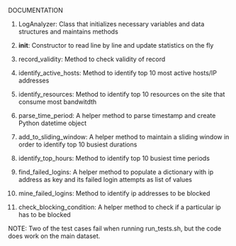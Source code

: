 DOCUMENTATION

1. LogAnalyzer: Class that initializes necessary variables and data structures and maintains methods

2. __init__: Constructor to read line by line and update statistics on the fly

3. record_validity: Method to check validity of record 

4. identify_active_hosts: Method to identify top 10 most active hosts/IP addresses

5. identify_resources: Method to identify top 10 resources on the site that consume most bandwitdth

6. parse_time_period: A helper method to parse timestamp and create Python datetime object

7. add_to_sliding_window: A helper method to maintain a sliding window in order to identify top 10 busiest
			  durations

8. identify_top_hours: Method to identify top 10 busiest time periods

9. find_failed_logins: A helper method to populate a dictionary with ip address as key and 
			its failed login attempts as list of values 

10. mine_failed_logins: Method to identify ip addresses to be blocked

11. check_blocking_condition: A helper method to check if a particular ip has to be blocked


NOTE: Two of the test cases fail when running run_tests.sh, but the code does work on the main dataset.
